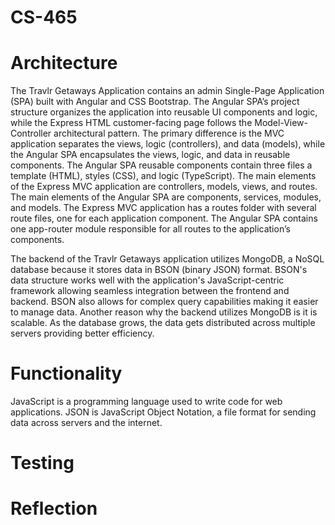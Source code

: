 # CS-465

# Architecture

The Travlr Getaways Application contains an admin Single-Page Application (SPA) built with Angular and CSS Bootstrap. The Angular SPA’s project structure organizes the application into reusable UI components and logic, while the Express HTML customer-facing page follows the Model-View-Controller architectural pattern. The primary difference is the MVC application separates the views, logic (controllers), and data (models), while the Angular SPA encapsulates the views, logic, and data in reusable components. The Angular SPA reusable components contain three files a template (HTML), styles (CSS), and logic (TypeScript). The main elements of the Express MVC application are controllers, models, views, and routes. The main elements of the Angular SPA are components, services, modules, and models. The Express MVC application has a routes folder with several route files, one for each application component. The Angular SPA contains one app-router module responsible for all routes to the application’s components.

The backend of the Travlr Getaways application utilizes MongoDB, a NoSQL database because it stores data in BSON (binary JSON) format. BSON's data structure works well with the application's JavaScript-centric framework allowing seamless integration between the frontend and backend. BSON also allows for complex query capabilities making it easier to manage data. Another reason why the backend utilizes MongoDB is it is scalable. As the database grows, the data gets distributed across multiple servers providing better efficiency.

# Functionality

JavaScript is a programming language used to write code for web applications. JSON is JavaScript Object Notation, a file format for sending data across servers and the internet.


# Testing


# Reflection
